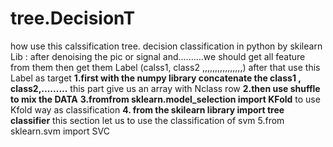 # tree.DecisionT
how use this calssification
tree. decision classification in python by skilearn Lib :
after denoising the pic or signal and..........we should get all feature from them
 then get them Label (calss1, class2 ,,,,,,,,,,,,,,,,)
after that use this Label as target 
**1.first with the numpy library  concatenate the class1 , class2,.........** 
this part give us an array with Nclass row 
**2.then use shuffle to mix the DATA** 
**3.fromfrom sklearn.model_selection import KFold** 
to use Kfold way as classification 
**4. from the skilearn library import tree classifier** 
this  section let us to use the classification of svm
5.from sklearn.svm import SVC
